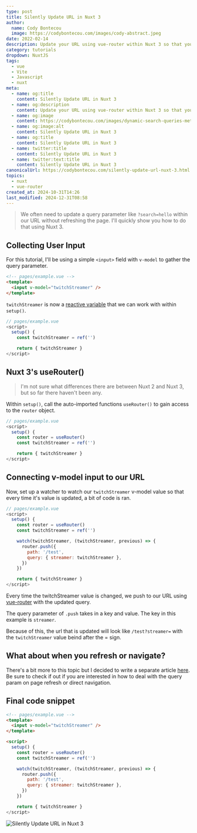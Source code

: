 ```yaml
---
type: post
title: Silently Update URL in Nuxt 3
author:
  name: Cody Bontecou
  image: https://codybontecou.com/images/cody-abstract.jpeg
date: 2022-02-14
description: Update your URL using vue-router within Nuxt 3 so that your page does not refresh on variable change.
category: tutorials
dropdown: NuxtJS
tags:
  - vue
  - Vite
  - Javascript
  - nuxt
meta:
  - name: og:title
    content: Silently Update URL in Nuxt 3
  - name: og:description
    content: Update your URL using vue-router within Nuxt 3 so that your page does not refresh on variable change.
  - name: og:image
    content: https://codybontecou.com/images/dynamic-search-queries-meta.png
  - name: og:image:alt
    content: Silently Update URL in Nuxt 3
  - name: og:title
    content: Silently Update URL in Nuxt 3
  - name: twitter:title
    content: Silently Update URL in Nuxt 3
  - name: twitter:text:title
    content: Silently Update URL in Nuxt 3
canonicalUrl: https://codybontecou.com/silently-update-url-nuxt-3.html
topics:
  - nuxt
  - vue-router
created_at: 2024-10-31T14:26
last_modified: 2024-12-31T08:58
---
```


> We often need to update a query parameter like `?search=hello` within our URL without refreshing the page. I'll quickly show you how to do that using Nuxt 3.

## Collecting User Input

For this tutorial, I'll be using a simple `<input>` field with `v-model` to gather the query parameter.

```html
<!-- pages/example.vue -->
<template>
  <input v-model="twitchStreamer" />
</template>
```

`twitchStreamer` is now a [reactive variable](https://vuejs.org/guide/extras/reactivity-in-depth.html) that we can work with within `setup()`.

```js
// pages/example.vue
<script>
  setup() {
    const twitchStreamer = ref('')

    return { twitchStreamer }
</script>
```

## Nuxt 3's useRouter()

> I'm not sure what differences there are between Nuxt 2 and Nuxt 3, but so far there haven't been any.

Within `setup()`, call the auto-imported functions `useRouter()` to gain access to the `router` object.

```js
// pages/example.vue
<script>
  setup() {
    const router = useRouter()
    const twitchStreamer = ref('')

    return { twitchStreamer }
</script>
```

## Connecting v-model input to our URL

Now, set up a watcher to watch our `twitchStreamer` v-model value so that every time it's value is updated, a bit of code is ran.

```js
// pages/example.vue
<script>
  setup() {
    const router = useRouter()
    const twitchStreamer = ref('')

    watch(twitchStreamer, (twitchStreamer, previous) => {
      router.push({
        path: '/test',
        query: { streamer: twitchStreamer },
      })
    })

    return { twitchStreamer }
</script>
```

Every time the twitchStreamer value is changed, we push to our URL using [vue-router](https://router.vuejs.org/guide/essentials/navigation.html) with the updated query.

The query parameter of `.push` takes in a key and value. The key in this example is `streamer`.

Because of this, the url that is updated will look like `/test?streamer=` with the `twitchStreamer` value beind after the = sign.

## What about when you refresh or navigate?

There's a bit more to this topic but I decided to write a separate article [here](https://codybontecou.com/using-url-query-params-in-nuxt-3.html). Be sure to check if out if you are interested in how to deal with the query param on page refresh or direct navigation.

## Final code snippet

```html
<!-- pages/example.vue -->
<template>
  <input v-model="twitchStreamer" />
</template>

<script>
  setup() {
    const router = useRouter()
    const twitchStreamer = ref('')

    watch(twitchStreamer, (twitchStreamer, previous) => {
      router.push({
        path: '/test',
        query: { streamer: twitchStreamer },
      })
    })

    return { twitchStreamer }
</script>
```

![Silently Update URL in Nuxt 3](https://codybontecou.com/images/update-url.gif)
